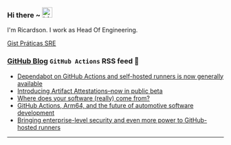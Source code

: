 ### Hi there ~ <img src="https://user-images.githubusercontent.com/1303154/88677602-1635ba80-d120-11ea-84d8-d263ba5fc3c0.gif" width="24px" alt="hi">

I'm Ricardson. I work as Head Of Engineering.

[Gist Práticas SRE](https://gist.github.com/r1w1s1/1ca63e1afb467410ddbb9081214a51ac)

### [GitHub Blog](https://github.blog/) `GitHub Actions` RSS feed 📖

<!--START_SECTION:feed-->
* [Dependabot on GitHub Actions and self-hosted runners is now generally available](https:&#x2F;&#x2F;github.blog&#x2F;2024-05-02-dependabot-on-github-actions-and-self-hosted-runners-is-now-generally-available&#x2F;)
* [Introducing Artifact Attestations–now in public beta](https:&#x2F;&#x2F;github.blog&#x2F;2024-05-02-introducing-artifact-attestations-now-in-public-beta&#x2F;)
* [Where does your software (really) come from?](https:&#x2F;&#x2F;github.blog&#x2F;2024-04-30-where-does-your-software-really-come-from&#x2F;)
* [GitHub Actions, Arm64, and the future of automotive software development](https:&#x2F;&#x2F;github.blog&#x2F;2024-04-26-github-actions-arm64-and-the-future-of-automotive-software-development&#x2F;)
* [Bringing enterprise-level security and even more power to GitHub-hosted runners](https:&#x2F;&#x2F;github.blog&#x2F;2024-04-02-bringing-enterprise-level-security-and-even-more-power-to-github-hosted-runners&#x2F;)
<!--END_SECTION:feed-->

---------

<!--
**r1williams/r1williams** is a ✨ _special_ ✨ repository because its `README.md` (this file) appears on your GitHub profile.


